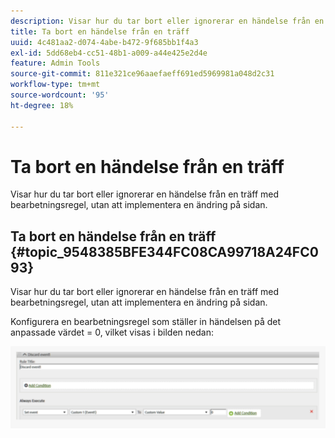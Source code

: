 ```yaml
---
description: Visar hur du tar bort eller ignorerar en händelse från en träff med bearbetningsregel, utan att implementera en ändring på sidan.
title: Ta bort en händelse från en träff
uuid: 4c481aa2-d074-4abe-b472-9f685bb1f4a3
exl-id: 5dd68eb4-cc51-48b1-a009-a44e425e2d4e
feature: Admin Tools
source-git-commit: 811e321ce96aaefaeff691ed5969981a048d2c31
workflow-type: tm+mt
source-wordcount: '95'
ht-degree: 18%

---
```


# Ta bort en händelse från en träff

Visar hur du tar bort eller ignorerar en händelse från en träff med bearbetningsregel, utan att implementera en ändring på sidan.

## Ta bort en händelse från en träff {#topic_9548385BFE344FC08CA99718A24FC093}

Visar hur du tar bort eller ignorerar en händelse från en träff med bearbetningsregel, utan att implementera en ändring på sidan.

Konfigurera en bearbetningsregel som ställer in händelsen på det anpassade värdet = 0, vilket visas i bilden nedan:

![](assets/remove_event.png)
